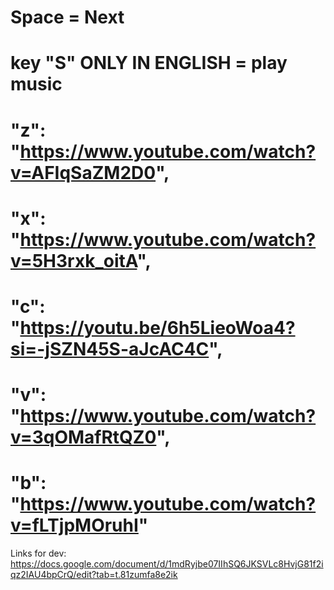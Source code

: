   # Space = Next

  # key "S" ONLY IN ENGLISH = play music
  
  #  "z": "https://www.youtube.com/watch?v=AFIqSaZM2D0",
  
  #  "x": "https://www.youtube.com/watch?v=5H3rxk_oitA",
  
  #  "c": "https://youtu.be/6h5LieoWoa4?si=-jSZN45S-aJcAC4C",
  
  #  "v": "https://www.youtube.com/watch?v=3qOMafRtQZ0",
  
  #  "b": "https://www.youtube.com/watch?v=fLTjpMOruhI"

Links for dev: 
  https://docs.google.com/document/d/1mdRyjbe07IIhSQ6JKSVLc8HvjG81f2iqz2IAU4bpCrQ/edit?tab=t.81zumfa8e2ik